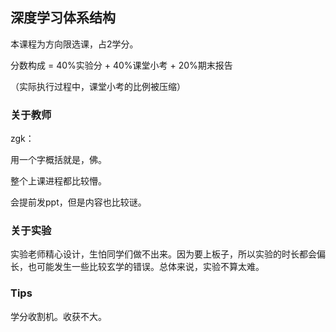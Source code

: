 ## 深度学习体系结构

本课程为方向限选课，占2学分。

分数构成 = 40%实验分 + 40%课堂小考 + 20%期末报告

（实际执行过程中，课堂小考的比例被压缩）

### 关于教师

zgk：

用一个字概括就是，佛。

整个上课进程都比较懵。

会提前发ppt，但是内容也比较谜。

### 关于实验

实验老师精心设计，生怕同学们做不出来。因为要上板子，所以实验的时长都会偏长，也可能发生一些比较玄学的错误。总体来说，实验不算太难。

### Tips

学分收割机。收获不大。

